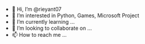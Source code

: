 - 👋 Hi, I’m @rieyant07
- 👀 I’m interested in Python, Games, Microsoft Project
- 🌱 I’m currently learning ...
- 💞️ I’m looking to collaborate on ...
- 📫 How to reach me ...

<!---
rieyant07/rieyant07 is a ✨ special ✨ repository because its `README.md` (this file) appears on your GitHub profile.
You can click the Preview link to take a look at your changes.
--->
